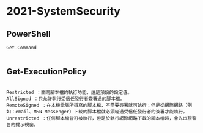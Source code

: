 # 2021-SystemSecurity


## PowerShell
```
Get-Command


```
## Get-ExecutionPolicy
```

Restricted ：關閉腳本檔的執行功能，這是預設的設定值。
AllSigned ：只允許執行受信任發行者簽署過的腳本檔。
RemoteSigned ：在本機電腦所撰寫的腳本檔，不需要簽署就可執行；但是從網際網路（例如：email、MSN Messenger）下載的腳本檔就必須經過受信任發行者的簽署才能執行。
Unrestricted ：任何腳本檔皆可被執行，但是於執行網際網路下載的腳本檔時，會先出現警告的提示視窗。

```
